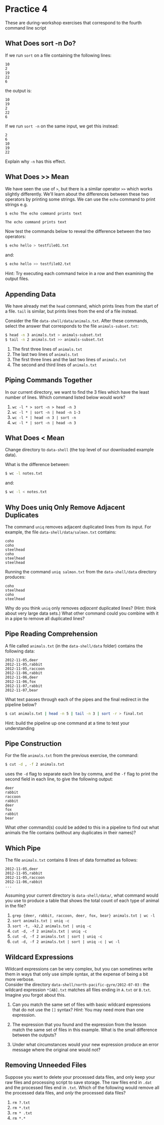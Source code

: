 # Practice 4

These are during-workshop exercises that correspond to the fourth command line script

## What Does sort -n Do?

If we run `sort` on a file containing the following lines:

~~~source
10
2
19
22
6
~~~

the output is:

~~~output
10
19
2
22
6
~~~

If we run `sort -n` on the same input, we get this instead:

~~~output
2
6
10
19
22
~~~

Explain why `-n` has this effect.

## What Does >> Mean

We have seen the use of `>`, but there is a similar operator `>>` which works slightly differently.
We'll learn about the differences between these two operators by printing some strings.
We can use the `echo` command to print strings e.g.

~~~bash
$ echo The echo command prints text
~~~
~~~output
The echo command prints text
~~~
Now test the commands below to reveal the difference between the two operators:

~~~bash
$ echo hello > testfile01.txt
~~~

and:

~~~bash
$ echo hello >> testfile02.txt
~~~

Hint: Try executing each command twice in a row and then examining the output files.


## Appending Data

We have already met the `head` command, which prints lines from the start of a file.
`tail` is similar, but prints lines from the end of a file instead.

Consider the file `data-shell/data/animals.txt`.
After these commands, select the answer that
corresponds to the file `animals-subset.txt`:

~~~bash
$ head -n 3 animals.txt > animals-subset.txt
$ tail -n 2 animals.txt >> animals-subset.txt
~~~

1. The first three lines of `animals.txt`
2. The last two lines of `animals.txt`
3. The first three lines and the last two lines of `animals.txt`
4. The second and third lines of `animals.txt`

## Piping Commands Together

In our current directory, we want to find the 3 files which have the least number of
lines. Which command listed below would work?

1. `wc -l * > sort -n > head -n 3`
2. `wc -l * | sort -n | head -n 1-3`
3. `wc -l * | head -n 3 | sort -n`
4. `wc -l * | sort -n | head -n 3`

## What Does < Mean

Change directory to `data-shell` (the top level of our downloaded example data).

What is the difference between:

~~~bash
$ wc -l notes.txt
~~~

and:

~~~bash
$ wc -l < notes.txt
~~~


## Why Does uniq Only Remove Adjacent Duplicates

The command `uniq` removes adjacent duplicated lines from its input.
For example, the file `data-shell/data/salmon.txt` contains:

~~~source
coho
coho
steelhead
coho
steelhead
steelhead
~~~

Running the command `uniq salmon.txt` from the `data-shell/data` directory produces:

~~~output
coho
steelhead
coho
steelhead
~~~

Why do you think `uniq` only removes *adjacent* duplicated lines?
(Hint: think about very large data sets.) What other command could
you combine with it in a pipe to remove all duplicated lines?

## Pipe Reading Comprehension

A file called `animals.txt` (in the `data-shell/data` folder) contains the following data:

~~~source
2012-11-05,deer
2012-11-05,rabbit
2012-11-05,raccoon
2012-11-06,rabbit
2012-11-06,deer
2012-11-06,fox
2012-11-07,rabbit
2012-11-07,bear
~~~

What text passes through each of the pipes and the final redirect in the pipeline below?

~~~bash
$ cat animals.txt | head -n 5 | tail -n 3 | sort -r > final.txt
~~~
Hint: build the pipeline up one command at a time to test your understanding


## Pipe Construction

For the file `animals.txt` from the previous exercise, the command:

~~~bash
$ cut -d , -f 2 animals.txt
~~~

uses the `-d` flag to separate each line by comma, and the `-f` flag
to print the second field in each line, to give the following output:

~~~output
deer
rabbit
raccoon
rabbit
deer
fox
rabbit
bear
~~~

What other command(s) could be added to this in a pipeline to find
out what animals the file contains (without any duplicates in their
names)?


## Which Pipe

The file `animals.txt` contains 8 lines of data formatted as follows:

~~~output
2012-11-05,deer
2012-11-05,rabbit
2012-11-05,raccoon
2012-11-06,rabbit
...
~~~

Assuming your current directory is `data-shell/data/`,
what command would you use to produce a table that shows
the total count of each type of animal in the file?

1.  `grep {deer, rabbit, raccoon, deer, fox, bear} animals.txt | wc -l`
2.  `sort animals.txt | uniq -c`
3.  `sort -t, -k2,2 animals.txt | uniq -c`
4.  `cut -d, -f 2 animals.txt | uniq -c`
5.  `cut -d, -f 2 animals.txt | sort | uniq -c`
6.  `cut -d, -f 2 animals.txt | sort | uniq -c | wc -l`

## Wildcard Expressions

Wildcard expressions can be very complex, but you can sometimes write
them in ways that only use simple syntax, at the expense of being a bit
more verbose.  
Consider the directory `data-shell/north-pacific-gyre/2012-07-03` :
the wildcard expression `*[AB].txt`
matches all files ending in `A.txt` or `B.txt`. Imagine you forgot about
this.

1.  Can you match the same set of files with basic wildcard expressions
    that do not use the `[]` syntax? *Hint*: You may need more than one
    expression.

2.  The expression that you found and the expression from the lesson match the
    same set of files in this example. What is the small difference between the
    outputs?

3.  Under what circumstances would your new expression produce an error message
    where the original one would not?

## Removing Unneeded Files

Suppose you want to delete your processed data files, and only keep
your raw files and processing script to save storage.
The raw files end in `.dat` and the processed files end in `.txt`.
Which of the following would remove all the processed data files,
and *only* the processed data files?

1. `rm ?.txt`
2. `rm *.txt`
3. `rm * .txt`
4. `rm *.*`
